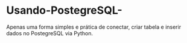# Usando-PostegreSQL-
Apenas uma forma simples e prática de conectar, criar tabela e inserir dados no PostegreSQL via Python. 
